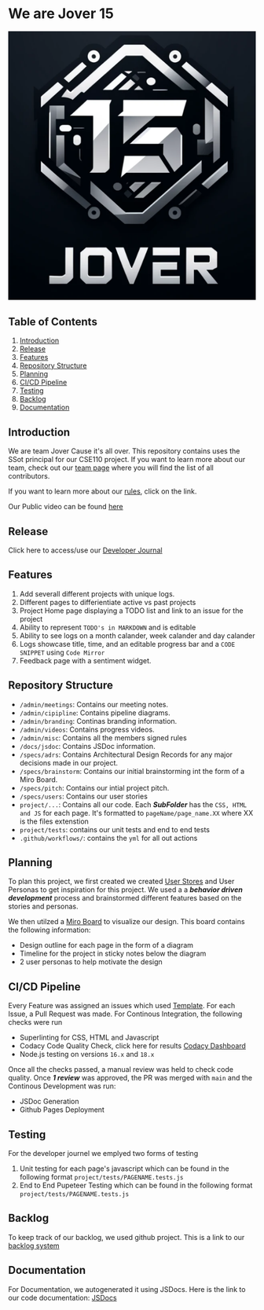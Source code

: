 # We are Jover 15
![picture](https://github.com/cse110-sp24-group15/cse110-sp24-group15/blob/main/admin/branding/logo.png)
 
## Table of Contents
1. [Introduction](#introduction)
2. [Release](#release)
3. [Features](#features)
4. [Repository Structure](#repository-structure)
5. [Planning](#planning)
6. [CI/CD Pipeline](#cicd-pipeline)
7. [Testing](#testing)
8. [Backlog](#backlog)
9. [Documentation](#documentation)

## Introduction
We are team Jover Cause it's all over. This repository contains uses the SSot principal for our CSE110 project. If you want to learn more about our team, check out our [team page](https://github.com/cse110-sp24-group15/cse110-sp24-group15/blob/main/admin/team.md) where you will find the list of all contributors. 

If you want to learn more about our [rules](https://github.com/cse110-sp24-group15/cse110-sp24-group15/blob/main/admin/misc/rules.md), click on the link.

Our Public video can be found [here](https://youtu.be/ogitM_0DBSk)

## Release

Click here to access/use our [Developer Journal](https://cse110-sp24-group15.github.io/cse110-sp24-group15/project/homePage/home_page.html)

## Features
1. Add severall different projects with unique logs.
2. Different pages to differientiate active vs past projects
3. Project Home page displaying a TODO list and link to an issue for the project
4. Ability to represent `TODO's in MARKDOWN` and is editable
5. Ability to see logs on a month calander, week calander and day calander
6. Logs showcase title, time, and an editable progress bar and a `CODE SNIPPET` using `Code Mirror`
7. Feedback page with a sentiment widget.

## Repository Structure
- `/admin/meetings`: Contains our meeting notes.
- `/admin/cipipline`: Contains pipeline diagrams.
- `/admin/branding`: Continas branding information.
- `/admin/videos`: Contains progress videos.
- `/admin/misc`: Contains all the members signed rules
- `/docs/jsdoc`: Contains JSDoc information.
- `/specs/adrs`: Contains Architectural Design Records for any major decisions made in our project.
- `/specs/brainstorm`: Contains our initial brainstorming int the form of a Miro Board.
- `/specs/pitch`: Contains our intial project pitch.
- `/specs/users`: Contains our user stories
- `project/...`: Contains all our code. Each ***SubFolder*** has the `CSS, HTML and JS` for each page. It's formatted to `pageName/page_name.XX` where XX is the files extenstion
- `project/tests`: contains our unit tests and end to end tests
- `.github/workflows/`: contains the `yml` for all out actions

## Planning
To plan this project, we first created we created [User Stores](https://github.com/cse110-sp24-group15/cse110-sp24-group15/blob/main/specs/users/user_stories.md) and User Personas to get inspiration for this project. We used a a ***behavior driven development*** process and brainstormed different features based on the stories and personas.

We then utilzed a [Miro Board](https://miro.com/welcomeonboard/R1M1QmxZVU5VOFZmY092MDJpbEtNVENmWk9ZYlhNZlJTMzFsOEVuTXRSM1F5a3JkMkpQMWMyblFRSjgxcHJGM3wzNDU4NzY0NTg3MTcwNTgyOTIyfDI=?share_link_id=179656458973) to visualize our design.
This board contains the following information:
- Design outline for each page in the form of a diagram
- Timeline for the project in sticky notes below the diagram
- 2 user personas to help motivate the design

## CI/CD Pipeline
Every Feature was assigned an issues which used [Template](https://github.com/cse110-sp24-group15/cse110-sp24-group15/blob/main/.github/ISSUE_TEMPLATE/add-page.md). For each Issue, a Pull Request was made. For Continous Integration, the following checks were run
- Superlinting for CSS, HTML and Javascript
- Codacy Code Quality Check, click here for results [Codacy Dashboard](https://app.codacy.com/gh/cse110-sp24-group15/cse110-sp24-group15/dashboard)
- Node.js testing on versions `16.x` and `18.x`

Once all the checks passed, a manual review was held to check code quality. Once ***1 review*** was approved, the PR was merged with `main` and the Continous Development was run:
- JSDoc Generation
- Github Pages Deployment

## Testing
For the developer journel we emplyed two forms of testing
1.  Unit testing for each page's javascript which can be found in the following format `project/tests/PAGENAME.tests.js`
2.  End to End Pupeteer Testing which can be found in the following format `project/tests/PAGENAME.tests.js`

## Backlog
To keep track of our backlog, we used github project. This is a link to our [backlog system](https://github.com/orgs/cse110-sp24-group15/projects/1)

## Documentation
For Documentation, we autogenerated it using JSDocs. Here is the link to our code documentation: [JSDocs](https://cse110-sp24-group15.github.io/cse110-sp24-group15/docs/jsdoc/index.html)


  
